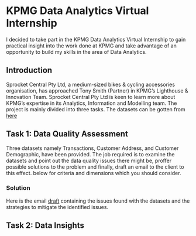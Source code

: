 # KPMG Data Analytics Virtual Internship

I decided to take part in the KPMG Data Analytics Virtual Internship to gain practical insight into the work done at KPMG and take advantage of an opportunity to build my skills in the area of Data Analytics.

## Introduction
Sprocket Central Pty Ltd, a medium-sized bikes & cycling accessories organisation, has approached Tony Smith (Partner) in KPMG’s Lighthouse & Innovation Team. Sprocket Central Pty Ltd is keen to learn more about KPMG’s expertise in its Analytics, Information and Modelling team. The project is mainly divided into three tasks. The datasets can be gotten from [here](https://cdn-assets.theforage.com/vinternship_modules/kpmg_data_analytics/KPMG_VI_New_raw_data_update_final.xlsx)

## Task 1: Data Quality Assessment
Three datasets namely Transactions, Customer Address, and Customer Demographic, have been provided. The job required is to examine the datasets and point out the data quality issues there might be, proffer possible solutions to the problem and finally, draft an email to the client to this effect. below for criteria and dimensions which you should consider.


### Solution
Here is the email [draft](https://github.com/igochesam/KPMG_data_analytics_virtual_internship/files/13237695/data_cleaning_draft.docx) containing the issues found with the datasets and the strategies to mitigate the identified issues.


## Task 2: Data Insights
